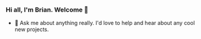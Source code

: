 ### Hi all, I'm Brian. Welcome 👋


- 💬 Ask me about anything really. I'd love to help and hear about any cool new projects.
